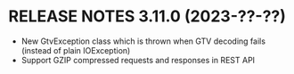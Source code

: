 # RELEASE NOTES 3.11.0 (2023-??-??)

* New GtvException class which is thrown when GTV decoding fails (instead of plain IOException)
* Support GZIP compressed requests and responses in REST API
